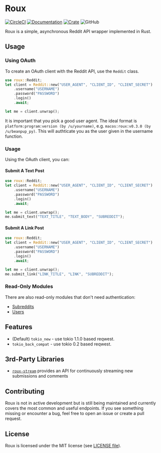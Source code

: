 # Roux

[![CircleCI](https://circleci.com/gh/halcyonnouveau/roux.svg?style=svg)](https://circleci.com/gh/halcyonnouveau/roux)
[![Documentation](https://img.shields.io/badge/documentation-available-green.svg)](https://docs.rs/roux)
[![Crate](https://img.shields.io/crates/v/roux.svg)](https://crates.io/crates/roux)
![GitHub](https://img.shields.io/github/license/halcyonnouveau/roux.svg)

Roux is a simple, asynchronous Reddit API wrapper implemented in Rust.

## Usage

### Using OAuth

To create an OAuth client with the Reddit API, use the `Reddit` class.

```rust
use roux::Reddit;
let client = Reddit::new("USER_AGENT", "CLIENT_ID", "CLIENT_SECRET")
    .username("USERNAME")
    .password("PASSWORD")
    .login()
    .await;

let me = client.unwrap();
```

It is important that you pick a good user agent. The ideal format is
`platform:program:version (by /u/yourname)`, e.g. `macos:roux:v0.3.0 (by /u/beanpup_py)`.
This will authticate you as the user given in the username function.

### Usage

Using the OAuth client, you can:

#### Submit A Text Post

```rust
use roux::Reddit;
let client = Reddit::new("USER_AGENT", "CLIENT_ID", "CLIENT_SECRET")
    .username("USERNAME")
    .password("PASSWORD")
    .login()
    .await;

let me = client.unwrap();
me.submit_text("TEXT_TITLE", "TEXT_BODY", "SUBREDDIT");
```

#### Submit A Link Post

```rust
use roux::Reddit;
let client = Reddit::new("USER_AGENT", "CLIENT_ID", "CLIENT_SECRET")
    .username("USERNAME")
    .password("PASSWORD")
    .login()
    .await;

let me = client.unwrap();
me.submit_link("LINK_TITLE", "LINK", "SUBREDDIT");
```

### Read-Only Modules

There are also read-only modules that don't need authentication:

- [Subreddits](https://docs.rs/roux/latest/roux/subreddit/index.html)
- [Users](https://docs.rs/roux/latest/roux/user/index.html)

## Features

- (Default) `tokio_new` - use tokio 1.1.0 based reqwest.
- `tokio_back_compat` - use tokio 0.2 based reqwest.

## 3rd-Party Libraries

- [`roux-stream`](https://github.com/torfsen/roux-stream) provides an API for continuously streaming new submissions and comments

## Contributing

Roux is not in active development but is still being maintained and currently covers the
most common and useful endpoints. If you see something missing or encounter a bug, feel
free to open an issue or create a pull request.

## License

Roux is licensed under the MIT license (see [LICENSE file](/LICENSE)).

